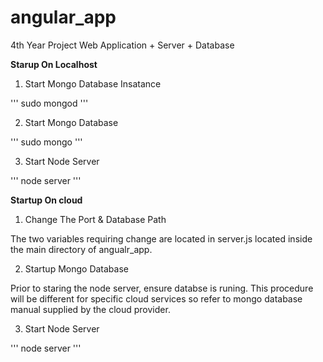 # angular_app

4th Year Project Web Application + Server + Database


**Starup On Localhost**

1) Start Mongo Database Insatance 

'''
sudo mongod
'''

2) Start Mongo Database

'''
sudo mongo
'''

3) Start Node Server

'''
node server
'''

**Startup On cloud**

1) Change The Port & Database Path

The two variables requiring change are located in server.js located inside the main directory of angualr_app. 


2) Startup Mongo Database

Prior to staring the node server, ensure databse is runing. This procedure will be different for specific cloud services so refer to mongo database manual supplied by the cloud provider.

3) Start Node Server

'''
node server
'''



